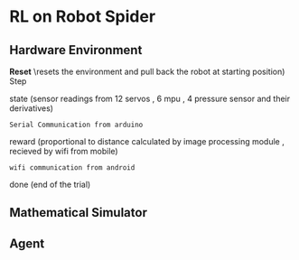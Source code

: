 # RL on Robot Spider

## Hardware Environment

**Reset** 
\\resets the environment and pull back the robot at starting position)
Step

state (sensor readings from 12 servos , 6 mpu , 4 pressure sensor and their derivatives)

	Serial Communication from arduino

reward (proportional to distance calculated by image processing module , recieved by wifi from mobile)

	wifi communication from android

done (end of the trial)

## Mathematical Simulator
## Agent


	
